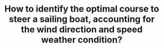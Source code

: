---
id: question-22
title: How to identify the optimal course to steer a sailing boat, accounting
  for the wind direction and speed weather condition?
theme: sports science
theme_sub_category: performance analysis
application: in-game strategy and decision making
task_solver_1: analyse playing strategies
data_question_type: descriptive
categorical_ordinal: categorical_ordinal
continuous_count: continuous_count
data_method_1: clustering
data_method_2: classification
expert_1: Paul Wu
expert_2: Richi Nayak
reference: https://towardsdatascience.com/how-to-build-an-autonomous-sailboat-using-machine-learning-d112e33ca9e0
reference_2: https://research.utwente.nl/files/28105597/Improving_Decision_Making_in_Ocean_Race_Sailing_using_Sensor_Data.pdf
sports: Sailing, surfing

---